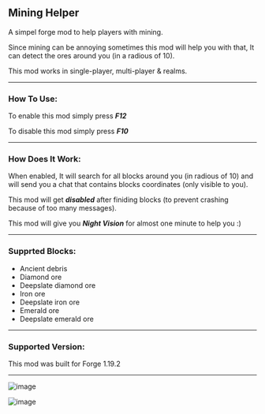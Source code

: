 ## Mining Helper

A simpel forge mod to help players with mining.

Since mining can be annoying sometimes this mod will help you with that, It can detect the ores around you (in a radious of 10).

This mod works in single-player, multi-player & realms.

---

### How To Use:

To enable this mod simply press ***F12***

To disable this mod simply press ***F10***

---

### How Does It Work:

When enabled, It will search for all blocks around you (in radious of 10) and will send you a chat that contains blocks coordinates (only visible to you).

This mod will get ***disabled*** after finiding blocks (to prevent crashing because of too many messages).

This mod will give you ***Night Vision*** for almost one minute to help you :)

---

### Supprted Blocks:

* Ancient debris
* Diamond ore
* Deepslate diamond ore
* Iron ore
* Deepslate iron ore
* Emerald ore
* Deepslate emerald ore

---

### Supported Version:

This mod was built for Forge 1.19.2

---


![image](https://user-images.githubusercontent.com/25286081/196166541-bd5c93ba-1755-4bf8-bac6-be5456cb5ff9.png)

![image](https://user-images.githubusercontent.com/25286081/196168917-6e455c27-3c09-4046-80e6-69f7e93c5755.png)

